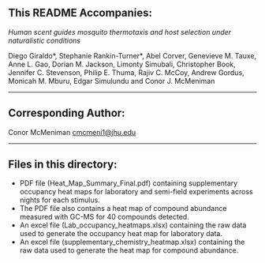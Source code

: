 This README Accompanies:
------------------------

*Human scent guides mosquito thermotaxis and host selection under naturalistic conditions*

Diego Giraldo*, Stephanie Rankin-Turner*, Abel Corver, Genevieve M. Tauxe, Anne L. Gao, Dorian M. Jackson, Limonty Simubali, Christopher Book, Jennifer C. Stevenson, Philip E. Thuma, Rajiv C. McCoy, Andrew Gordus, Monicah M. Mburu, Edgar Simulundu and Conor J. McMeniman

--------------------
Corresponding Author:
---------------------

Conor McMeniman
cmcmeni1@jhu.edu

------------------------------
Files in this directory:
------------------------------

- PDF file (Heat_Map_Summary_Final.pdf) containing supplementary occupancy heat maps for laboratory and semi-field experiments across nights for each stimulus. 
- The PDF file also contains a heat map of compound abundance measured with GC-MS for 40 compounds detected. 
- An excel file (Lab_occupancy_heatmaps.xlsx) containing the raw data used to generate the occupancy heat map for laboratory data. 
- An excel file (supplementary_chemistry_heatmap.xlsx) containing the raw data used to generate the heat map for compound abundance. 



